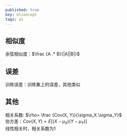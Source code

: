```yaml
---
published: true
key: mlconcept
tags: ai
---
```

## 相似度
余弦相似度：$\frac {A .* B}{|A||B|}$

## 误差
训练误差：训练集上的误差，其他类似

## 其他
相关系数: $\rho= \frac {Cov(X, Y)}{\sigma_X \sigma_Y}$  
协方差：$Cov(X, Y) = E[(X-\mu_X)(Y-\mu_Y)]$  
线性相关时，相关系数为1  


